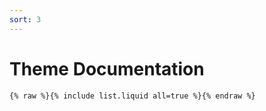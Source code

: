 ```yaml
---
sort: 3
---
```


# Theme Documentation

```
{% raw %}{% include list.liquid all=true %}{% endraw %}
```


